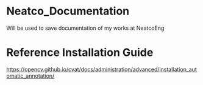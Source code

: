 # Neatco_Documentation
Will be used to save documentation of my works at NeatcoEng

# Reference Installation Guide
https://opencv.github.io/cvat/docs/administration/advanced/installation_automatic_annotation/

